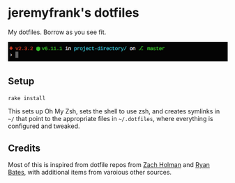 # jeremyfrank's dotfiles

My dotfiles. Borrow as you see fit.

![Prompt](extras/prompt.png)

## Setup

`rake install`

This sets up Oh My Zsh, sets the shell to use zsh, and creates symlinks in `~/` that point to the appropriate files in `~/.dotfiles`, where everything is configured and tweaked.

## Credits

Most of this is inspired from dotfile repos from [Zach Holman](https://github.com/holman/dotfiles) and [Ryan Bates](https://github.com/ryanb/dotfiles), with additional items from varoious other sources.
